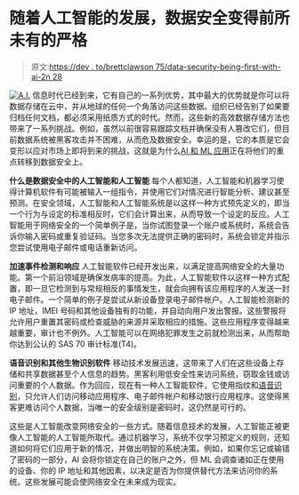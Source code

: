 # 随着人工智能的发展，数据安全变得前所未有的严格

> 原文:[https://dev . to/brettclawson 75/data-security-being-first-with-ai-2n 28](https://dev.to/brettclawson75/data-security-becoming-tighter-than-ever-with-ai-2n28)

[![A.I.](../Images/67c7041db5c4a285f494f3112ea6137e.png)](https://res.cloudinary.com/practicaldev/image/fetch/s--8RFaVbJ7--/c_limit%2Cf_auto%2Cfl_progressive%2Cq_auto%2Cw_880/https://images.unsplash.com/photo-1528901166007-3784c7dd3653%3Fixlib%3Drb-0.3.5%26ixid%3DeyJhcHBfaWQiOjEyMDd9%26s%3D18512df4d8ec00f8a1cd5f950111ac2c%26auto%3Dformat%26fit%3Dcrop%26w%3D1650%26q%3D80) 
信息时代已经到来，它有自己的一系列优势，其中最大的优势就是你可以将数据存储在云中，并从地球的任何一个角落访问这些数据。组织已经告别了如果要归档任何文档，都必须采用纸质方式的时代。然而，这些新的高效数据存储方法也带来了一系列挑战。例如，虽然以前很容易跟踪文档并确保没有人篡改它们，但目前数据系统被黑客攻击并不困难，从而危及数据安全。幸运的是，它的本质是它会变形以应对市场上即将到来的挑战，这就是为什么[AI 和 ML 应用](https://www.forbes.com/sites/bernardmarr/2016/12/06/what-is-the-difference-between-artificial-intelligence-and-machine-learning/#5415c0122742)正在将他们的重点转移到数据安全上。

**什么是数据安全中的人工智能和人工智能**
每个人都知道，人工智能和机器学习使得计算机软件有可能被输入一组指令，并使用它们对情况进行智能分析、建议甚至预测。在安全领域，人工智能和人工智能系统是以这样一种方式预先定义的，即当一个行为与设定的标准相反时，它们会计算出来，从而导致一个设定的反应。人工智能用于网络安全的一个简单例子是，当你试图登录一个账户或系统时，系统会告诉你输入密码或重复验证码。当您多次无法提供正确的密码时，系统会锁定并指示您尝试使用电子邮件或电话重新访问。

**加速事件检测和响应**
人工智能软件已经开发出来，以满足提高网络安全的大量功能。第一个前沿领域是确保发病率的提高。为此，人工智能软件以这样一种方式配置，即一旦它检测到与常规相反的事情发生，就会向拥有该应用程序的人发送一封电子邮件。一个简单的例子是尝试从新设备登录电子邮件帐户。人工智能检测新的 IP 地址，IMEI 号码和其他设备独有的功能，并自动向用户发出警报。这些警报将允许用户重置其密码或检查威胁的来源并采取相应的措施。这些应用程序变得越来越重要，审计也不例外。人工智能可以在网络犯罪发生之前就检测出来，从而帮助你达到公认的 SAS 70 审计标准(T4)。

**语音识别和其他生物识别软件**
移动技术发展迅速，这带来了人们在这些设备上存储和共享数据甚至个人信息的趋势。黑客利用低安全性来访问系统，窃取金钱或访问重要的个人数据。作为回应，现在有一种人工智能软件，它使用指纹和[语音识别](https://searchunifiedcommunications.techtarget.com/news/252436845/Ready-for-artificial-intelligence-in-speech-recognition)，只允许人们访问移动应用程序、电子邮件帐户和移动银行应用程序。这使得黑客更难访问个人数据，当唯一的安全级别是密码时，这仍然是可行的。

这些是人工智能改变网络安全的一些方式。随着信息技术的发展，人工智能正被更像人工智能的人工智能所取代。通过机器学习，系统不仅学习预定义的规则，还知道如何将它们应用于新的情况，并做出明智的系统决策。例如，如果你忘记或输错了密码的一部分，AI 会将你锁定在自己的账户之外，但 ML 会调查诸如正在使用的设备、你的 IP 地址和其他因素，以决定是否为你提供替代方法来访问你的系统。这些发展可能会使网络安全在未来成为现实。